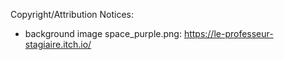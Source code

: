 







Copyright/Attribution Notices:
- background image space_purple.png: https://le-professeur-stagiaire.itch.io/
